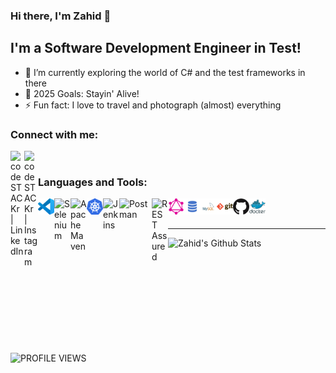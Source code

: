 ### Hi there, I'm Zahid 👋

## I'm a Software Development Engineer in Test!
- 🌱 I’m currently exploring the world of C# and the test frameworks in there
- 🥅 2025 Goals: Stayin' Alive!
- ⚡ Fun fact: I love to travel and photograph (almost) everything

### Connect with me:

[<img align="left" alt="codeSTACKr | LinkedIn" width="22px" src="https://cdn.jsdelivr.net/npm/simple-icons@v3/icons/linkedin.svg" />][linkedin]
[<img align="left" alt="codeSTACKr | Instagram" width="22px" src="https://cdn.jsdelivr.net/npm/simple-icons@v3/icons/instagram.svg" />][instagram]

<br />

### Languages and Tools:

[<img align="left" alt="Visual Studio Code" width="26px" src="https://raw.githubusercontent.com/github/explore/80688e429a7d4ef2fca1e82350fe8e3517d3494d/topics/visual-studio-code/visual-studio-code.png" />][vscode]
[<img align="left" alt="Selenium" width="26px" src="https://selenium.dev/images/selenium_logo_square_green.png" />][selenium]
[<img align="left" alt="Apache Maven" width="26px" src="https://maven.apache.org/images/maven-logo-black-on-white.png" />][maven]
[<img align="left" alt="Kubernetes" width="26px" src="https://github.com/kubernetes/kubernetes/raw/master/logo/logo.png" />][kubernetes]
[<img align="left" alt="Jenkins" width="26px" src="https://www.jenkins.io/images/logos/actor/256.png" />][jenkins]
[<img align="left" alt="Postman" width="52px" src="https://raw.githubusercontent.com/postmanlabs/postmanlabs.github.io/develop/global-artefacts/postman-logo%2Btext-320x132.png" />][postman]
[<img align="left" alt="REST Assured" width="26px" src="http://rest-assured.io/img/logo-transparent.png" />][restassured]
[<img align="left" alt="GraphQL" width="26px" src="https://raw.githubusercontent.com/github/explore/80688e429a7d4ef2fca1e82350fe8e3517d3494d/topics/graphql/graphql.png" />][graphql]
[<img align="left" alt="SQL" width="26px" src="https://raw.githubusercontent.com/github/explore/80688e429a7d4ef2fca1e82350fe8e3517d3494d/topics/sql/sql.png" />][sql]
[<img align="left" alt="MySQL" width="26px" src="https://raw.githubusercontent.com/github/explore/80688e429a7d4ef2fca1e82350fe8e3517d3494d/topics/mysql/mysql.png" />][mysql]
[<img align="left" alt="Git" width="26px" src="https://raw.githubusercontent.com/github/explore/80688e429a7d4ef2fca1e82350fe8e3517d3494d/topics/git/git.png" />][git]
[<img align="left" alt="GitHub" width="26px" src="https://raw.githubusercontent.com/github/explore/78df643247d429f6cc873026c0622819ad797942/topics/github/github.png" />][github]
[<img align="left" alt="Docker" width="26px" src="https://raw.githubusercontent.com/devicons/devicon/master/icons/docker/docker-original-wordmark.svg" />][docker]

<br />
<br />

---

<img align="left" alt="Zahid's Github Stats" src="https://github-readme-stats.vercel.app/api?username=ZahidMKhan&count_private=true&show_icons=true&theme=radical&hide_border=true" />

<br />
<br />
<br />
<br />
<br />
<br />
<br />
<br />
<br />
<br />

![PROFILE VIEWS](https://komarev.com/ghpvc/?username=ZahidMKhan&color=blue&label=PROFILE+VIEWS)


[website]: https://codeSTACKr.com
[instagram]: https://instagram.com/the.last.alphabet
[linkedin]: https://linkedin.com/in/zahidmeer
[vscode]: https://code.visualstudio.com/
[selenium]: https://www.selenium.dev/
[maven]: https://maven.apache.org/
[jenkins]: https://www.jenkins.io/
[postman]: https://www.postman.com/
[restassured]: http://rest-assured.io/
[graphql]: https://graphql.org/
[mysql]: https://www.mysql.com/
[sql]: https://www.mysql.com
[git]: https://git-scm.com/
[github]: https://github.com/
[docker]: https://www.docker.com/
[kubernetes]: https://kubernetes.io/
